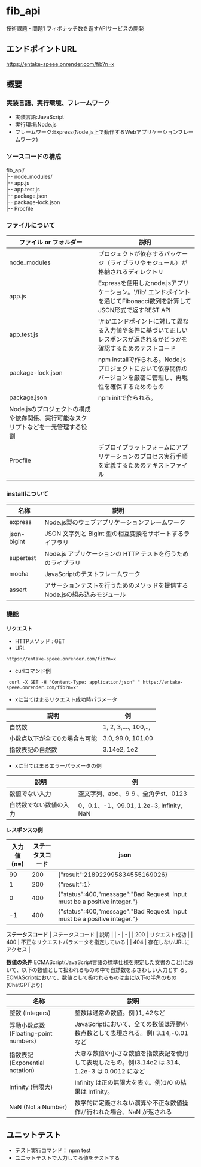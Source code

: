 # fib_api
技術課題・問題1  フィボナッチ数を返すAPIサービスの開発

## エンドポイントURL
https://entake-speee.onrender.com/fib?n=x

## 概要

### 実装言語、実行環境、フレームワーク
* 実装言語:JavaScript
* 実行環境:Node.js
* フレームワーク:Express(Node.js上で動作するWebアプリケーションフレームワーク)


### ソースコードの構成
fib_api/  
|-- node_modules/  
|-- app.js  
|-- app.test.js  
|-- package.json  
|-- package-lock.json  
|-- Procfile  


### ファイルについて
|ファイル or フォルダー| 説明 |
| - | - |
| node_modules | プロジェクトが依存するパッケージ（ライブラリやモジュール）が格納されるディレクトリ |
| app.js | Expressを使用したnode.jsアプリケーション。'/fib' エンドポイントを通じてFibonacci数列を計算してJSON形式で返すREST API |
| app.test.js | '/fib'エンドポイントに対して異なる入力値や条件に基づいて正しいレスポンスが返されるかどうかを確認するためのテストコード |
| package-lock.json | npm installで作られる。Node.js プロジェクトにおいて依存関係のバージョンを厳密に管理し、再現性を確保するためのもの |
| package.json | npm initで作られる。
Node.jsのプロジェクトの構成や依存関係、実行可能なスクリプトなどを一元管理する役割 |
| Procfile | デプロイプラットフォームにアプリケーションのプロセス実行手順を定義するためのテキストファイル |

### installについて
|名称| 説明 |
| - | - |
| express | Node.js製のウェブアプリケーションフレームワーク |
| json-bigint | JSON 文字列と BigInt 型の相互変換をサポートするライブラリ |
| supertest | Node.js アプリケーションの HTTP テストを行うためのライブラリ |
| mocha | JavaScriptのテストフレームワーク |
| assert | アサーションテストを行うためのメソッドを提供するNode.jsの組み込みモジュール


### 機能
**リクエスト**
* HTTPメソッド : GET
* URL
```
https://entake-speee.onrender.com/fib?n=x
```
* curlコマンド例 

```
 curl -X GET -H "Content-Type: application/json" " https://entake-speee.onrender.com/fib?n=x"
 ```

* xに当てはまるリクエスト成功時パラメータ

 |説明| 例 |
 | - | - |
 |自然数|1, 2, 3,...., 100,..,|
 |小数点以下が全て0の場合も可能|3.0, 99.0, 101.00|
 |指数表記の自然数|3.14e2, 1e2|
* xに当てはまるエラーパラメータの例


 |説明| 例 |
 | - | - |
 |数値でない入力|空文字列、abc、９９、全角テst、0123|
 |自然数でない数値の入力|0、0.1、-1、99.01, 1.2e-3, Infinity, NaN|

**レスポンスの例**

|入力値(n=)|ステータスコード| json |
| - | - | - |
|99|200|{"result":218922995834555169026}|
|1|200|{"result":1}|
|0|400|{"status":400,"message":"Bad Request. Input must be a positive integer."}|
|-1|400|{"status":400,"message":"Bad Request. Input must be a positive integer."}|


**ステータスコード**
| ステータスコード | 説明 |
| - | - |
| 200 | リクエスト成功 |
| 400 | 不正なリクエストパラメータを指定している |
| 404 | 存在しないURLにアクセス |

**数値の条件**
ECMAScript(JavaScript言語の標準仕様を規定した文書のこと)において、以下の数値として扱われるものの中で自然数をふさわしい入力とす
る。
ECMAScriptにおいて、数値として扱われるものは主に以下の半角のもの(ChatGPTより)  

|名称| 説明 |
| - | - |
|整数 (Integers)| 整数は通常の数値。例 )1, 42など|
|浮動小数点数 (Floating-point numbers)|JavaScriptにおいて、全ての数値は浮動小数点数として表現される。例) 3.14,-0.01 など  
|指数表記 (Exponential notation)| 大きな数値や小さな数値を指数表記を使用して表現したもの。例)3.14e2 は 314、1.2e-3 は 0.0012 になど  
|Infinity (無限大)|Infinity は正の無限大を表す。例)1/0 の結果は Infinity。  
|NaN (Not a Number)|数学的に定義されない演算や不正な数値操作が行われた場合、NaN が返される|。  

## ユニットテスト
* テスト実行コマンド： npm test
* ユニットテストで入力してる値をテストする
